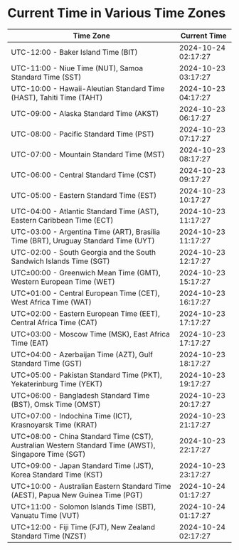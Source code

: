 # Current Time in Various Time Zones

| Time Zone | Current Time |
|-----------|--------------|
| UTC-12:00 - Baker Island Time (BIT) | 2024-10-24 02:17:27 |
| UTC-11:00 - Niue Time (NUT), Samoa Standard Time (SST) | 2024-10-23 03:17:27 |
| UTC-10:00 - Hawaii-Aleutian Standard Time (HAST), Tahiti Time (TAHT) | 2024-10-23 04:17:27 |
| UTC-09:00 - Alaska Standard Time (AKST) | 2024-10-23 06:17:27 |
| UTC-08:00 - Pacific Standard Time (PST) | 2024-10-23 07:17:27 |
| UTC-07:00 - Mountain Standard Time (MST) | 2024-10-23 08:17:27 |
| UTC-06:00 - Central Standard Time (CST) | 2024-10-23 09:17:27 |
| UTC-05:00 - Eastern Standard Time (EST) | 2024-10-23 10:17:27 |
| UTC-04:00 - Atlantic Standard Time (AST), Eastern Caribbean Time (ECT) | 2024-10-23 11:17:27 |
| UTC-03:00 - Argentina Time (ART), Brasília Time (BRT), Uruguay Standard Time (UYT) | 2024-10-23 11:17:27 |
| UTC-02:00 - South Georgia and the South Sandwich Islands Time (SGT) | 2024-10-23 12:17:27 |
| UTC±00:00 - Greenwich Mean Time (GMT), Western European Time (WET) | 2024-10-23 15:17:27 |
| UTC+01:00 - Central European Time (CET), West Africa Time (WAT) | 2024-10-23 16:17:27 |
| UTC+02:00 - Eastern European Time (EET), Central Africa Time (CAT) | 2024-10-23 17:17:27 |
| UTC+03:00 - Moscow Time (MSK), East Africa Time (EAT) | 2024-10-23 17:17:27 |
| UTC+04:00 - Azerbaijan Time (AZT), Gulf Standard Time (GST) | 2024-10-23 18:17:27 |
| UTC+05:00 - Pakistan Standard Time (PKT), Yekaterinburg Time (YEKT) | 2024-10-23 19:17:27 |
| UTC+06:00 - Bangladesh Standard Time (BST), Omsk Time (OMST) | 2024-10-23 20:17:27 |
| UTC+07:00 - Indochina Time (ICT), Krasnoyarsk Time (KRAT) | 2024-10-23 21:17:27 |
| UTC+08:00 - China Standard Time (CST), Australian Western Standard Time (AWST), Singapore Time (SGT) | 2024-10-23 22:17:27 |
| UTC+09:00 - Japan Standard Time (JST), Korea Standard Time (KST) | 2024-10-23 23:17:27 |
| UTC+10:00 - Australian Eastern Standard Time (AEST), Papua New Guinea Time (PGT) | 2024-10-24 01:17:27 |
| UTC+11:00 - Solomon Islands Time (SBT), Vanuatu Time (VUT) | 2024-10-24 01:17:27 |
| UTC+12:00 - Fiji Time (FJT), New Zealand Standard Time (NZST) | 2024-10-24 02:17:27 |
